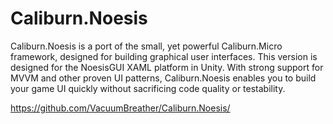 # Caliburn.Noesis

Caliburn.Noesis is a port of the small, yet powerful Caliburn.Micro framework, designed for building graphical user interfaces. This version is designed for the NoesisGUI XAML platform in Unity. With strong support for MVVM and other proven UI patterns, Caliburn.Noesis enables you to build your game UI quickly without sacrificing code quality or testability.

https://github.com/VacuumBreather/Caliburn.Noesis/